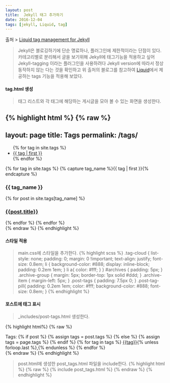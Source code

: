 ```yaml
---
layout: post
title:  Jekyll 태그 추가하기
date: 2016-12-04
tags: [jekyll, Liquid, tag]
---
```

출처 > [Liquid tag management for Jekyll](http://kalapun.com/posts/liquid-tag-management-for-jekyll/)

> Jekyll은 블로깅하기에 단순 명료하나, 플러그인에 제한적이라는 단점이 있다.
카테고리별로 분리해서 글을 보기위해 Jekyll에 태그기능을 적용하고 싶어 Jekyll-tagging 이라는 플러그인을 사용하려다 Jekyll version에 따라서 정상 동작하지 않는 다는 것을 확인하고 위 출처의 블로그를 참고하여 [Liquid](https://github.com/Shopify/liquid/wiki/Liquid-for-Designers)에서 제공하는 tags 기능을 적용해 보았다.

#### tag.html 생성
> 태그 리스트와 각 태그에 해당하는 게시글을 모아 볼 수 있는 화면을 생성한다.

{% highlight html %}
{% raw %}
---
layout: page
title: Tags
permalink: /tags/
---
<ul class="tag-cloud">
{% for tag in site.tags %}
  <li style="font-size: {{ tag | last | size | times: 100 | divided_by: site.tags.size | plus: 70  }}%">
    <a href="#{{ tag | first | slugize }}">
        {{ tag | first }}
    </a>
  </li>
{% endfor %}
</ul>

<div id="blog-archives">
{% for tag in site.tags %}
  {% capture tag_name %}{{ tag | first }}{% endcapture %}
  <h3 id="#{{ tag_name | slugize }}">{{ tag_name }}</h3>
  <a name="{{ tag_name | slugize }}"></a>
  {% for post in site.tags[tag_name] %}
  <article>
    <h3><a href="{{ root_url }}{{ post.url }}">{{post.title}}</a></h3>
  </article>
  {% endfor %}
{% endfor %}
</div>
{% endraw %}
{% endhighlight %}

#### 스타일 적용
> main.css에 스타일을 추가한다.
{% highlight scss %}
.tag-cloud {
  list-style: none;
  padding: 0;
  margin: 0 !important;
  text-align: justify;
  font-size: 0.8em;
  li {
    background-color: #888;
    display: inline-block;
    padding: 0.2em 1em;
  }
  li a{
    color: #fff;
  }
}
#archives {
  padding: 5px;
}
.archive-group {
  margin: 5px;
  border-top: 1px solid #ddd;
}
.archive-item {
  margin-left: 5px;
}
.post-tags {
  padding: 7.5px 0;
}
.post-tag-pill{
  padding: 0.2em 1em;
  color: #fff;
  background-color: #888;
  font-size: 0.8em;
}
{% endhighlight %}

#### 포스트에 태그 표시
> _includes/post-tags.html 생성한다.

{% highlight html%}
{% raw %}
<div class="post-tags">
  Tags:
  {% if post %}
    {% assign tags = post.tags %}
  {% else %}
    {% assign tags = page.tags %}
  {% endif %}
  {% for tag in tags %}
  <a href="/tags/#{{tag|slugize}}">{{tag}}</a>{% unless forloop.last %},{% endunless %}
  {% endfor %}
</div>
{% endraw %}
{% endhighlight %}

> post.html에 생성한 post_tags.html 파일을 include한다.
{% highlight html %}
{% raw %}
{% include post_tags.html %}
{% endraw %}
{% endhighlight %}
